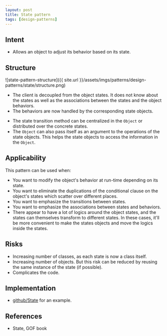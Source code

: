 ```yaml
---
layout: post
title: State pattern
tags: [design-patterns]
---
```


## Intent

- Allows an object to adjust its behavior based on its state.

## Structure

![state-pattern-structure]({{ site.url }}/assets/imgs/patterns/design-patterns/state/structure.png)

- The client is decoupled from the object states. It does not know about the states as well as the associations between the states and the object behaviors.
- The behaviors are now handled by the corresponding state objects.
<!--break-->
- The state transition method can be centralized in the `Object` or distributed over the concrete states.
- The `Object` can also pass itself as an argument to the operations of the state objects. This helps the state objects to access the information in the `Object`.

## Applicability

This pattern can be used when:

- You want to modify the object's behavior at run-time depending on its state.
- You want to eliminate the duplications of the conditional clause on the object's states which scatter over different places.
- You want to emphasize the transitions between states.
- You want to emphasize the associations between states and behaviors.
- There appear to have a lot of logics around the object states, and the states can themselves transform to different states. In these cases, it'll be more convenient to make the states objects and move the logics inside the states.

## Risks

- Increasing number of classes, as each state is now a class itself.
- Increasing number of objects. But this risk can be reduced by reusing the same instance of the state (if possible).
- Complicates the code.

## Implementation

- [github/State](https://github.com/khanhpdt/design-patterns/tree/master/src/main/java/org/khanhpdt/designpatterns/state) for an example.

## References

- State, GOF book
